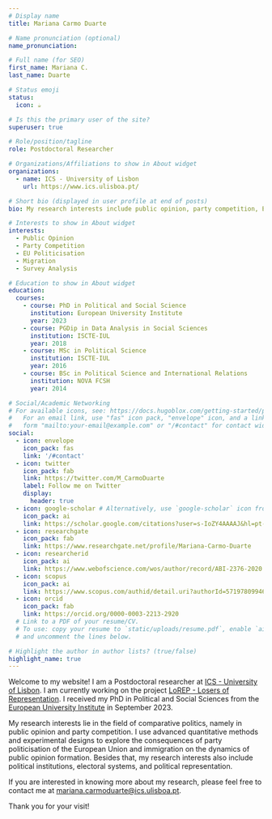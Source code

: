 ```yaml
---
# Display name
title: Mariana Carmo Duarte

# Name pronunciation (optional)
name_pronunciation: 

# Full name (for SEO)
first_name: Mariana C.
last_name: Duarte

# Status emoji
status:
  icon: ☕️

# Is this the primary user of the site?
superuser: true

# Role/position/tagline
role: Postdoctoral Researcher 

# Organizations/Affiliations to show in About widget
organizations:
  - name: ICS - University of Lisbon
    url: https://www.ics.ulisboa.pt/

# Short bio (displayed in user profile at end of posts)
bio: My research interests include public opinion, party competition, EU politicisation, migration, and survey analysis

# Interests to show in About widget
interests:
  - Public Opinion
  - Party Competition
  - EU Politicisation
  - Migration
  - Survey Analysis

# Education to show in About widget
education:
  courses:
    - course: PhD in Political and Social Science
      institution: European University Institute
      year: 2023
    - course: PGDip in Data Analysis in Social Sciences
      institution: ISCTE-IUL
      year: 2018
    - course: MSc in Political Science
      institution: ISCTE-IUL
      year: 2016
    - course: BSc in Political Science and International Relations
      institution: NOVA FCSH
      year: 2014

# Social/Academic Networking
# For available icons, see: https://docs.hugoblox.com/getting-started/page-builder/#icons
#   For an email link, use "fas" icon pack, "envelope" icon, and a link in the
#   form "mailto:your-email@example.com" or "/#contact" for contact widget.
social:
  - icon: envelope
    icon_pack: fas
    link: '/#contact'
  - icon: twitter
    icon_pack: fab
    link: https://twitter.com/M_CarmoDuarte
    label: Follow me on Twitter
    display:
      header: true
  - icon: google-scholar # Alternatively, use `google-scholar` icon from `ai` icon pack
    icon_pack: ai
    link: https://scholar.google.com/citations?user=s-IoZY4AAAAJ&hl=pt-BR
  - icon: researchgate
    icon_pack: fab
    link: https://www.researchgate.net/profile/Mariana-Carmo-Duarte
  - icon: researcherid
    icon_pack: ai
    link: https://www.webofscience.com/wos/author/record/ABI-2376-2020
  - icon: scopus
    icon_pack: ai
    link: https://www.scopus.com/authid/detail.uri?authorId=57197809946
  - icon: orcid
    icon_pack: fab
    link: https://orcid.org/0000-0003-2213-2920
  # Link to a PDF of your resume/CV.
  # To use: copy your resume to `static/uploads/resume.pdf`, enable `ai` icons in `params.yaml`,
  # and uncomment the lines below.

# Highlight the author in author lists? (true/false)
highlight_name: true
---
```


Welcome to my website! I am a Postdoctoral researcher at [ICS - University of Lisbon](https://www.ics.ulisboa.pt). I am currently working on the project [LoREP - Losers of Representation](https://www.ics.ulisboa.pt/en/projeto/losers-representation). I received my PhD in Political and Social Sciences from the [European University Institute](https://www.eui.eu/en/home) in September 2023.

My research interests lie in the field of comparative politics, namely in public opinion and party competition. I use advanced quantitative methods and experimental designs to explore the consequences of party politicisation of the European Union and immigration on the dynamics of public opinion formation. Besides that, my research interests also include political institutions, electoral systems, and political representation. 

If you are interested in knowing more about my research, please feel free to contact me at mariana.carmoduarte@ics.ulisboa.pt.

Thank you for your visit!
